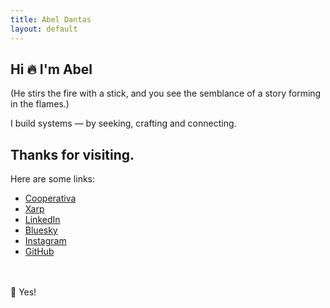 ```yaml
---
title: Abel Dantas
layout: default
---
```


## Hi 🔥 I'm Abel <!-- 🌬️🍃✨🌿-->

<!-- (He throws a ball at you with a wink, and you catch it effortlessly.) -->
(He stirs the fire with a stick, and you see the semblance of a story forming in the flames.)

I build systems — by seeking, crafting and connecting.

## Thanks for visiting.
Here are some links:

- [Cooperativa](https://cpds.pt/)
- [Xarp](https://xarp.pt/)
- [LinkedIn](https://linkedin.com/in/abel-dantas)
- [Bluesky](https://bsky.app/profile/abeldantas.bsky.social)
- [Instagram](https://www.instagram.com/affdantas/)
- [GitHub](https://github.com/abeldantas)

<br><br>
🔮 Yes!

